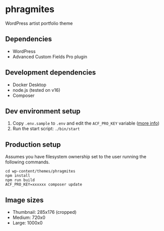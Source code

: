 # phragmites

WordPress artist portfolio theme

## Dependencies

- WordPress
- Advanced Custom Fields Pro plugin

## Development dependencies

- Docker Desktop
- node.js (tested on v16)
- Composer

## Dev environment setup

1. Copy `.env.sample` to `.env` and edit the `ACF_PRO_KEY` variable ([more info](https://www.advancedcustomfields.com/pro/))
2. Run the start script: `./bin/start`

## Production setup

Assumes you have filesystem ownership set to the user running the following commands.

```
cd wp-content/themes/phragmites
npm install
npm run build
ACF_PRO_KEY=xxxxxx composer update
```

## Image sizes

- Thumbnail: 285x176 (cropped)
- Medium: 720x0
- Large: 1000x0
